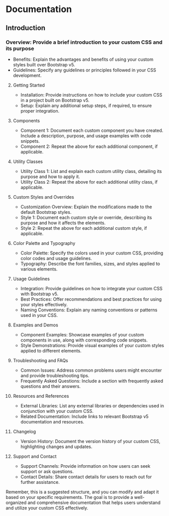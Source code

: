 
# Documentation

## Introduction

### Overview: Provide a brief introduction to your custom CSS and its purpose

- Benefits: Explain the advantages and benefits of using your custom styles built over Bootstrap v5.
- Guidelines: Specify any guidelines or principles followed in your CSS development.

2. Getting Started
   - Installation: Provide instructions on how to include your custom CSS in a project built on Bootstrap v5.
   - Setup: Explain any additional setup steps, if required, to ensure proper integration.

3. Components
   - Component 1: Document each custom component you have created. Include a description, purpose, and usage examples with code snippets.
   - Component 2: Repeat the above for each additional component, if applicable.

4. Utility Classes
   - Utility Class 1: List and explain each custom utility class, detailing its purpose and how to apply it.
   - Utility Class 2: Repeat the above for each additional utility class, if applicable.

5. Custom Styles and Overrides
   - Customization Overview: Explain the modifications made to the default Bootstrap styles.
   - Style 1: Document each custom style or override, describing its purpose and how it affects the elements.
   - Style 2: Repeat the above for each additional custom style, if applicable.

6. Color Palette and Typography
   - Color Palette: Specify the colors used in your custom CSS, providing color codes and usage guidelines.
   - Typography: Describe the font families, sizes, and styles applied to various elements.

7. Usage Guidelines
   - Integration: Provide guidelines on how to integrate your custom CSS with Bootstrap v5.
   - Best Practices: Offer recommendations and best practices for using your styles effectively.
   - Naming Conventions: Explain any naming conventions or patterns used in your CSS.

8. Examples and Demos
   - Component Examples: Showcase examples of your custom components in use, along with corresponding code snippets.
   - Style Demonstrations: Provide visual examples of your custom styles applied to different elements.

9. Troubleshooting and FAQs
   - Common Issues: Address common problems users might encounter and provide troubleshooting tips.
   - Frequently Asked Questions: Include a section with frequently asked questions and their answers.

10. Resources and References
    - External Libraries: List any external libraries or dependencies used in conjunction with your custom CSS.
    - Related Documentation: Include links to relevant Bootstrap v5 documentation and resources.

11. Changelog
    - Version History: Document the version history of your custom CSS, highlighting changes and updates.

12. Support and Contact
    - Support Channels: Provide information on how users can seek support or ask questions.
    - Contact Details: Share contact details for users to reach out for further assistance.

Remember, this is a suggested structure, and you can modify and adapt it based on your specific requirements. The goal is to provide a well-organized and comprehensive documentation that helps users understand and utilize your custom CSS effectively.
